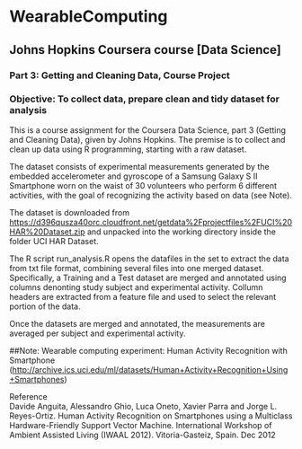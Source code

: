 # WearableComputing

## Johns Hopkins Coursera course [Data Science]
### Part 3: Getting and Cleaning Data, Course Project

### Objective: To collect data, prepare clean and tidy dataset for analysis 

This is a course assignment for the Coursera Data Science, part 3 (Getting and Cleaning Data), given by Johns Hopkins. The premise is to collect and clean up data using R programming, starting with a raw dataset.  
  
The dataset consists of experimental measurements generated by the embedded accelerometer and gyroscope of a Samsung Galaxy S II Smartphone worn on the waist of 30 volunteers who perform 6 different activities, with the goal of recognizing the activity based on data (see Note).  
  
The dataset is downloaded from https://d396qusza40orc.cloudfront.net/getdata%2Fprojectfiles%2FUCI%20HAR%20Dataset.zip and unpacked into the working directory inside the folder UCI HAR Dataset.  
  
The R script run_analysis.R opens the datafiles in the set to extract the data from txt file format, combining several files into one merged dataset. Specifically, a Training and a Test dataset are merged and annotated using columns denonting study subject and experimental activity. Collumn headers are extracted from a feature file and used to select the relevant portion of the data. 

Once the datasets are merged and annotated, the measurements are averaged per subject and experimental activity.


##Note:
Wearable computing experiment: Human Activity Recognition with Smartphone
(http://archive.ics.uci.edu/ml/datasets/Human+Activity+Recognition+Using+Smartphones) 

Reference  
Davide Anguita, Alessandro Ghio, Luca Oneto, Xavier Parra and Jorge L. Reyes-Ortiz. Human Activity Recognition on Smartphones using a Multiclass Hardware-Friendly Support Vector Machine. International Workshop of Ambient Assisted Living (IWAAL 2012). Vitoria-Gasteiz, Spain. Dec 2012
##
